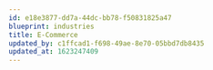 ```yaml
---
id: e18e3877-dd7a-44dc-bb78-f50831825a47
blueprint: industries
title: E-Commerce
updated_by: c1ffcad1-f698-49ae-8e70-05bbd7db8435
updated_at: 1623247409
---
```

